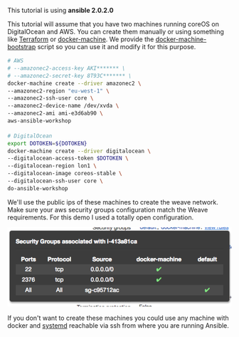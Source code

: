 This tutorial is using **ansible 2.0.2.0**

This tutorial will assume that you have two machines running coreOS on DigitalOcean and AWS. You can create them manually or using something like [Terraform](https://www.terraform.io/) or [docker-machine](https://docs.docker.com/machine/get-started/). We provide the [docker-machine-bootstrap](https://github.com/enxebre/ansible-pragmatic-guide/blob/master/docker-machine-bootstrap) script so you can use it and modify it for this purpose.

```bash
# AWS
# --amazonec2-access-key AKI******* \
# --amazonec2-secret-key 8T93C******* \
docker-machine create --driver amazonec2 \
--amazonec2-region "eu-west-1" \
--amazonec2-ssh-user core \
--amazonec2-device-name /dev/xvda \
--amazonec2-ami ami-e3d6ab90 \
aws-ansible-workshop

# DigitalOcean
export DOTOKEN=${DOTOKEN}
docker-machine create --driver digitalocean \
--digitalocean-access-token $DOTOKEN \
--digitalocean-region lon1 \
--digitalocean-image coreos-stable \
--digitalocean-ssh-user core \
do-ansible-workshop
```

We'll use the public ips of these machines to create the weave network. Make sure your aws security groups configuration match the Weave requirements.
For this demo I used a totally open configuration.

![steps](images/security-groups.png)

If you don't want to create these machines you could use any machine with docker and [systemd](https://www.freedesktop.org/wiki/Software/systemd/) reachable via ssh from where you are running Ansible. 